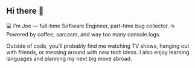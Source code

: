 ## Hi there 👋

💻 I’m Joe — full-time Software Engineer, part-time bug collector.
☕ Powered by coffee, sarcasm, and way too many console.logs.

Outside of code, you’ll probably find me watching TV shows, hanging out with friends, 
or messing around with new tech ideas. I also enjoy learning languages and planning my next big move abroad.
